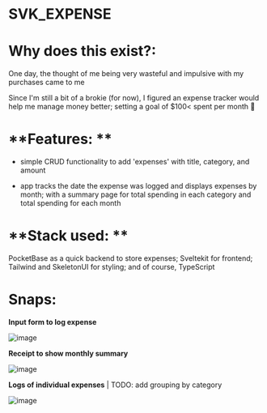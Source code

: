 # SVK_EXPENSE

# **Why does this exist?:**

One day, the thought of me being very wasteful and impulsive with my purchases came to me

Since I'm still a bit of a brokie (for now), I figured an expense tracker would help me manage money better; 
setting a goal of $100< spent per month 🤔

# **Features: **

 - simple CRUD functionality to add 'expenses' with title, category, and amount
 
 - app tracks the date the expense was logged and displays expenses by month;
   with a summary page for total spending in each category and total spending for each month

# **Stack used: **

 PocketBase as a quick backend to store expenses; 
 Sveltekit for frontend; 
 Tailwind and SkeletonUI for styling;
 and of course, TypeScript 

# **Snaps:**
**Input form to log expense**

![image](https://github.com/bedminer1/SVK_EXPENSE/assets/124355842/7066e660-318c-4935-83d1-d67ba49f4706)

**Receipt to show monthly summary**

![image](https://github.com/bedminer1/SVK_EXPENSE/assets/124355842/90f8243a-745d-4f13-b86d-c78ca7ecbcac)

**Logs of individual expenses** | TODO: add grouping by category

![image](https://github.com/bedminer1/SVK_EXPENSE/assets/124355842/94958ec2-651e-4411-8026-830fbf0ebf87)


